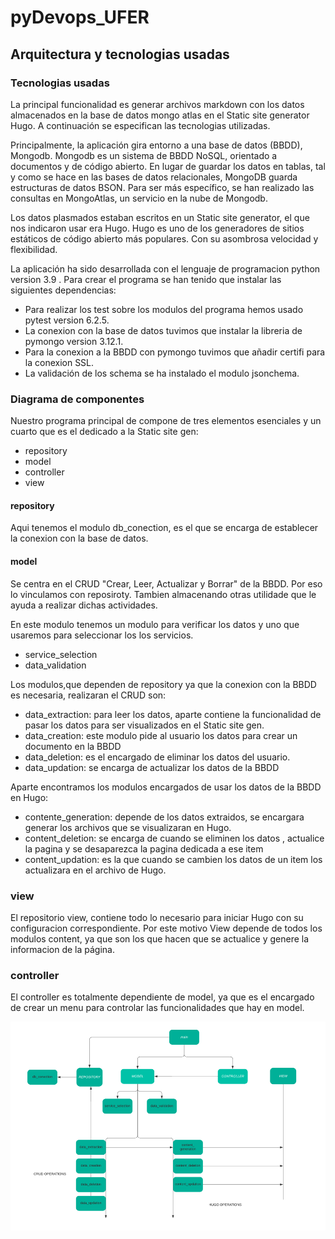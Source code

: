 # pyDevops_UFER

## Arquitectura y tecnologias usadas

### Tecnologias usadas

La principal funcionalidad es generar archivos markdown con los datos almacenados en la base de datos mongo atlas en el Static site generator Hugo. A continuación se especifican las tecnologias utilizadas.

Principalmente, la aplicación gira entorno a una base de datos (BBDD), Mongodb. Mongodb es un sistema de BBDD NoSQL, orientado a documentos y de código abierto. En lugar de guardar los datos en tablas, tal y como se hace en las bases de datos relacionales, MongoDB guarda estructuras de datos BSON. Para ser más específico, se han realizado las consultas en MongoAtlas, un servicio en la nube de Mongodb.

Los datos plasmados estaban escritos en un Static site generator, el que nos indicaron usar era Hugo. Hugo es uno de los generadores de sitios estáticos de código abierto más populares. Con su asombrosa velocidad y flexibilidad.

La aplicación ha sido desarrollada con el lenguaje de programacion python version 3.9 . Para crear el programa se han tenido que instalar las siguientes dependencias:
- Para realizar los test sobre los modulos del programa hemos usado pytest version 6.2.5.
- La conexion con la base de datos tuvimos que instalar la libreria de pymongo version 3.12.1.
- Para la conexion a la BBDD con pymongo tuvimos que añadir certifi para la conexion SSL.
- La validación de los schema se ha instalado el modulo jsonchema.

### Diagrama de componentes

Nuestro programa principal de compone de tres elementos esenciales y un cuarto que es el dedicado a  la Static site gen:
- repository
- model
- controller
- view

#### repository

Aqui tenemos el modulo db_conection, es el que se encarga de establecer la conexion con la base de datos.

#### model

Se centra en el CRUD "Crear, Leer, Actualizar y Borrar" de la BBDD. Por eso lo vinculamos con reposiroty. Tambien almacenando otras utilidade que le ayuda a realizar dichas actividades. 

En este modulo tenemos un modulo para verificar los datos y uno que usaremos para seleccionar los los servicios.
- service_selection
- data_validation

Los modulos,que dependen de repository ya que la conexion con la BBDD es necesaria, realizaran el CRUD son:
- data_extraction: para leer los datos, aparte contiene la funcionalidad de pasar los datos para ser visualizados en el Static site gen.
- data_creation: este modulo pide al usuario los datos para crear un documento en la BBDD 
- data_deletion: es el encargado de eliminar los datos del usuario.
- data_updation: se encarga de actualizar los datos de la BBDD

Aparte encontramos los modulos encargados de usar los datos de la BBDD en Hugo:
- contente_generation: depende de los datos extraidos, se encargara generar los archivos que se visualizaran en Hugo. 
- content_deletion: se encarga de cuando se eliminen los datos , actualice la pagina y se desaparezca la pagina dedicada a ese item
- content_updation: es la que cuando se cambien los datos de un item los actualizara en el archivo de Hugo.

### view 

El repositorio view, contiene todo lo necesario para iniciar Hugo con su configuracion correspondiente. Por este motivo View depende de todos los modulos content, ya que son los que hacen que se actualice y genere la informacion de la página.

### controller 

El controller es totalmente dependiente de model, ya que es el encargado de crear un menu para controlar las funcionalidades que hay en model.

<img src="./readme_pictures/diagrama_componentes_pydevops.png">

